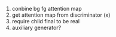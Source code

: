 1. conbine bg fg attention map
2. get attention map from discriminator (x)
3. require child final to be real 
4. auxiliary generator?
